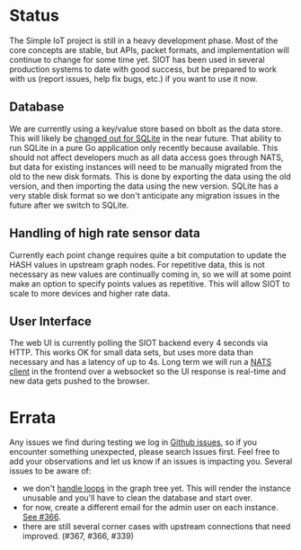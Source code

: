 # Status

The Simple IoT project is still in a heavy development phase. Most of the core
concepts are stable, but APIs, packet formats, and implementation will continue
to change for some time yet. SIOT has been used in several production systems to
date with good success, but be prepared to work with us (report issues, help fix
bugs, etc.) if you want to use it now.

## Database

We are currently using a key/value store based on bbolt as the data store. This
will likely be
[changed out for SQLite](https://github.com/simpleiot/simpleiot/issues/320) in
the near future. That ability to run SQLite in a pure Go application only
recently because available. This should not affect developers much as all data
access goes through NATS, but data for existing instances will need to be
manually migrated from the old to the new disk formats. This is done by
exporting the data using the old version, and then importing the data using the
new version. SQLite has a very stable disk format so we don't anticipate any
migration issues in the future after we switch to SQLite.

## Handling of high rate sensor data

Currently each point change requires quite a bit computation to update the HASH
values in upstream graph nodes. For repetitive data, this is not necessary as
new values are continually coming in, so we will at some point make an option to
specify points values as repetitive. This will allow SIOT to scale to more
devices and higher rate data.

## User Interface

The web UI is currently polling the SIOT backend every 4 seconds via HTTP. This
works OK for small data sets, but uses more data than necessary and has a
latency of up to 4s. Long term we will run a
[NATS client](https://github.com/simpleiot/simpleiot/tree/master/frontend/lib)
in the frontend over a websocket so the UI response is real-time and new data
gets pushed to the browser.

# Errata

Any issues we find during testing we log in
[Github issues](https://github.com/simpleiot/simpleiot/issues), so if you
encounter something unexpected, please search issues first. Feel free to add
your observations and let us know if an issues is impacting you. Several issues
to be aware of:

- we don't [handle loops](https://github.com/simpleiot/simpleiot/issues/294) in
  the graph tree yet. This will render the instance unusable and you'll have to
  clean the database and start over.
- for now, create a different email for the admin user on each instance.
  [See #366](https://github.com/simpleiot/simpleiot/issues/366).
- there are still several corner cases with upstream connections that need
  improved. (#367, #366, #339)
